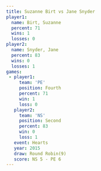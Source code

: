 ```yaml
---
title: Suzanne Birt vs Jane Snyder
player1:             
  name: Birt, Suzanne
  percent: 71        
  wins: 1            
  losses: 0          
player2:             
  name: Snyder, Jane 
  percent: 83        
  wins: 0            
  losses: 1          
games:
 - player1:          
     team: 'PE'      
     position: Fourth
     percent: 71     
     win: 1          
     loss: 0         
   player2:          
     team: 'NS'      
     position: Second
     percent: 83     
     win: 0          
     loss: 1         
   event: Hearts       
   year: 2015          
   draw: Round Robin(9)
   score: NS 5 - PE 6  
---
```

